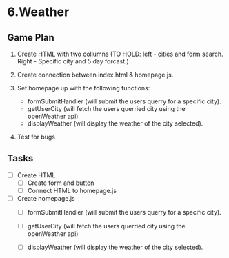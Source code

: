 # 6.Weather

## Game Plan

1. Create HTML with two collumns (TO HOLD: left - cities and form search. Right - Specific city and 5 day forcast.)

2. Create connection between index.html & homepage.js.

3. Set homepage up with the following functions: 
    - formSubmitHandler (will submit the users querry for a specific city).
    - getUserCity (will fetch the users querried city using the openWeather api)
    - displayWeather (will display the weather of the city selected). 

4. Test for bugs  

## Tasks 
- [ ] Create HTML 
    - [ ] Create form and button 
    - [ ] Connect HTML to homepage.js 

- [ ] Create homepage.js 
    - [ ] formSubmitHandler (will submit the users querry for a specific city).
    - [ ] getUserCity (will fetch the users querried city using the openWeather api)    
    - [ ] displayWeather (will display the weather of the city selected).

